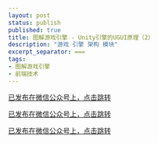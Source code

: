 ```yaml
---
layout: post
status: publish
published: true
title: 图解游戏引擎 - Unity引擎的UGUI原理（2）
description: "游戏 引擎 架构 模块"
excerpt_separator: ===
tags:
- 图解游戏引擎
- 前端技术
---
```


[已发布在微信公众号上，点击跳转](https://mp.weixin.qq.com/s/uW1uQYM6ria0i17dKIcupQ)

[已发布在微信公众号上，点击跳转](https://mp.weixin.qq.com/s/uW1uQYM6ria0i17dKIcupQ)

[已发布在微信公众号上，点击跳转](https://mp.weixin.qq.com/s/uW1uQYM6ria0i17dKIcupQ)

